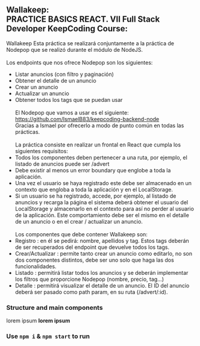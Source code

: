 ## Wallakeep: <br>PRACTICE BASICS REACT. VII Full Stack Developer KeepCoding Course:

Wallakeep
Esta práctica se realizará conjuntamente a la práctica de Nodepop que se realizó
durante el módulo de NodeJS.<br /><br />
Los endpoints que nos ofrece Nodepop son los siguientes:<br />
- Listar anuncios (con filtro y paginación)<br />
- Obtener el detalle de un anuncio<br />
- Crear un anuncio<br />
- Actualizar un anuncio<br />
- Obtener todos los tags que se puedan usar<br /><br />
El Nodepop que vamos a usar es el siguiente:<br />
https://github.com/IsmaelB83/keepcoding-backend-node<br />
Gracias a Ismael por ofrecerlo a modo de punto común en todas las prácticas.<br /><br />
La práctica consiste en realizar un frontal en React que cumpla los siguientes
requisitos:<br />
- Todos los componentes deben pertenecer a una ruta, por ejemplo, el listado
de anuncios puede ser /advert<br />
- Debe existir al menos un error boundary que englobe a toda la aplicación.<br />
- Una vez el usuario se haya registrado este debe ser almacenado en un<br />
contexto que engloba a toda la aplicación y en el LocalStorage.<br />
- Si un usuario se ha registrado, accede, por ejemplo, al listado de anuncios y
recarga la página el sistema deberá obtener el usuario del LocalStorage y
almacenarlo en el contexto para así no perder al usuario de la aplicación. Este
comportamiento debe ser el mismo en el detalle de un anuncio o en el crear /
actualizar un anuncio.<br /><br />
Los componentes que debe contener Wallakeep son:<br />
- Registro : en él se pedirá: nombre, apellidos y tag. Estos tags deberán de ser
recuperados del endpoint que devuelve todos los tags.<br />
- Crear/Actualizar : permite tanto crear un anuncio como editarlo, no son dos
componentes distintos, debe ser uno solo que haga las dos funcionalidades.<br />
- Listado : permitirá listar todos los anuncios y se deberán implementar los
filtros que proporcione Nodepop (nombre, precio, tag…)<br />
- Detalle : permitirá visualizar el detalle de un anuncio. El ID del anuncio deberá
ser pasado como path param, en su ruta (/advert/:id).<br />

### Structure and main components

lorem ipsum
**lorem ipsum**


### Use `npm i` & `npm start` to run